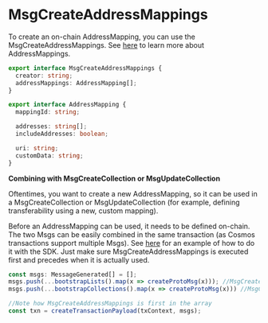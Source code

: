 # MsgCreateAddressMappings

To create an on-chain AddressMapping, you can use the MsgCreateAddressMappings. See [here](../concepts/address-mappings-lists.md) to learn more about AddressMappings.

```typescript
export interface MsgCreateAddressMappings {
  creator: string;
  addressMappings: AddressMapping[];
}
```

```typescript
export interface AddressMapping {
  mappingId: string;

  addresses: string[];
  includeAddresses: boolean;

  uri: string; 
  customData: string;
}
```



**Combining with MsgCreateCollection or MsgUpdateCollection**

Oftentimes, you want to create a new AddressMapping, so it can be used in a MsgCreateCollection or MsgUpdateCollection (for example, defining transferability using a new, custom mapping).

Before an AddressMapping can be used, it needs to be defined on-chain. The two Msgs can be easily combined in the same transaction (as Cosmos transactions support multiple Msgs). See [here](../bitbadges-sdk/common-snippets/creating-signing-and-broadcasting-txs.md) for an example of how to do it with the SDK. Just make sure MsgCreateAddressMappings is executed first and precedes when it is actually used.

```typescript
const msgs: MessageGenerated[] = [];
msgs.push(...bootstrapLists().map(x => createProtoMsg(x))); //MsgCreateAddressMappings
msgs.push(...bootstrapCollections().map(x => createProtoMsg(x))) //MsgCreateCollections

//Note how MsgCreateAddressMappings is first in the array
const txn = createTransactionPayload(txContext, msgs);
```

